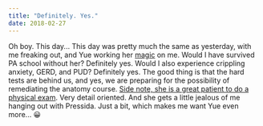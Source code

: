 ```yaml
---
title: "Definitely. Yes."
date: 2018-02-27
---
```

Oh boy. This day... This day was pretty much the same as yesterday, with me freaking out, and Yue working her [magic](https://media.giphy.com/media/12NUbkX6p4xOO4/giphy.gif) on me. Would I have survived PA school without her? Definitely yes. Would I also experience crippling anxiety, GERD, and PUD? Definitely yes. The good thing is that the hard tests are behind us, and yes, we are preparing for the possibility of remediating the anatomy course. [Side note, she is a great patient to do a physical exam](https://media.giphy.com/media/6UpQJVXTiOGuA/giphy.gif). Very detail oriented. And she gets a little jealous of me hanging out with Pressida. Just a bit, which makes me want Yue even more... 😀